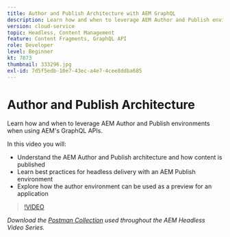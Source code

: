 ```yaml
---
title: Author and Publish Architecture with AEM GraphQL
description: Learn how and when to leverage AEM Author and Publish environments when using AEM's GraphQL APIs.
version: cloud-service
topic: Headless, Content Management
feature: Content Fragments, GraphQL API
role: Developer
level: Beginner
kt: 7873
thumbnail: 333296.jpg
exl-id: 7d5f5edb-10e7-43ec-a4e7-4cee8ddba685
---
```

# Author and Publish Architecture

Learn how and when to leverage AEM Author and Publish environments when using AEM's GraphQL APIs.

In this video you will:

+ Understand the AEM Author and Publish architecture and how content is published
+ Learn best practices for headless delivery with an AEM Publish environment
+ Explore how the author environment can be used as a preview for an application

>[!VIDEO](https://video.tv.adobe.com/v/333296/?quality=12&learn=on)

_Download the [Postman Collection](./assets/aem-headless-video-series.postman_collection.json) used throughout the AEM Headless Video Series._
